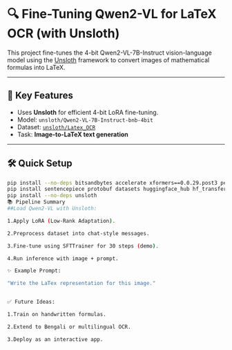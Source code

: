 

# 🔍 Fine-Tuning Qwen2-VL for LaTeX OCR (with Unsloth)

This project fine-tunes the 4-bit Qwen2-VL-7B-Instruct vision-language model using the [Unsloth](https://github.com/unslothai/unsloth) framework to convert images of mathematical formulas into LaTeX.

---

## 🚀 Key Features
- Uses **Unsloth** for efficient 4-bit LoRA fine-tuning.
- Model: `unsloth/Qwen2-VL-7B-Instruct-bnb-4bit`
- Dataset: [`unsloth/Latex_OCR`](https://huggingface.co/datasets/unsloth/Latex_OCR)
- Task: **Image-to-LaTeX text generation**

---

## 🛠 Quick Setup
```bash
pip install --no-deps bitsandbytes accelerate xformers==0.0.29.post3 peft trl triton cut_cross_entropy unsloth_zoo
pip install sentencepiece protobuf datasets huggingface_hub hf_transfer
pip install --no-deps unsloth
📚 Pipeline Summary
##Load Qwen2-VL with Unsloth:

1.Apply LoRA (Low-Rank Adaptation).

2.Preprocess dataset into chat-style messages.

3.Fine-tune using SFTTrainer for 30 steps (demo).

4.Run inference with image + prompt.

✨ Example Prompt:

"Write the LaTex representation for this image."


✅ Future Ideas:

1.Train on handwritten formulas.

2.Extend to Bengali or multilingual OCR.

3.Deploy as an interactive app.
